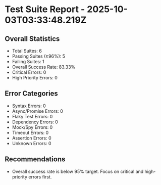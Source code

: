 # Test Suite Report - 2025-10-03T03:33:48.219Z

## Overall Statistics
- Total Suites: 6
- Passing Suites (≥96%): 5
- Failing Suites: 1
- Overall Success Rate: 83.33%
- Critical Errors: 0
- High Priority Errors: 0

## Error Categories
- Syntax Errors: 0
- Async/Promise Errors: 0
- Flaky Test Errors: 0
- Dependency Errors: 0
- Mock/Spy Errors: 0
- Timeout Errors: 0
- Assertion Errors: 0
- Unknown Errors: 0

## Recommendations
- Overall success rate is below 95% target. Focus on critical and high-priority errors first.



